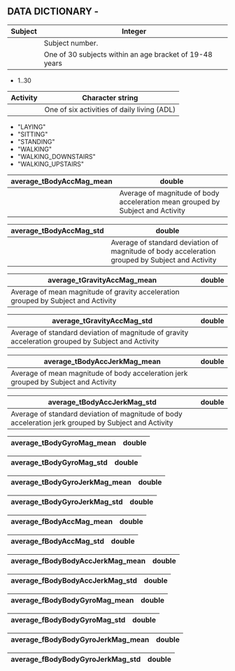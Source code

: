 DATA DICTIONARY -
-------------


Subject | Integer
--------|--------
        |Subject number.
        |One of 30 subjects within an age bracket of 19-48 years
* 1..30

Activity|Character string
--------|----------------
        |One of six activities of daily living (ADL)
* "LAYING" 
* "SITTING"
* "STANDING" 
* "WALKING" 
* "WALKING_DOWNSTAIRS" 
* "WALKING_UPSTAIRS"

average_tBodyAccMag_mean|double
------------------------|------
                        |Average of magnitude of body acceleration mean grouped by Subject and Activity

average_tBodyAccMag_std|double
-----------------------|------
                       |Average of standard deviation of magnitude of body acceleration grouped by Subject and Activity
                           
average_tGravityAccMag_mean|double
---------------------------|------
  |Average of mean magnitude of gravity acceleration grouped by Subject and Activity

average_tGravityAccMag_std|double
---------------------------|------
  |Average of standard deviation of magnitude of gravity acceleration grouped by Subject and Activity

average_tBodyAccJerkMag_mean|double
---------------------------|------
  |Average of mean magnitude of body acceleration jerk grouped by Subject and Activity

average_tBodyAccJerkMag_std|double
---------------------------|------
  |Average of standard deviation of magnitude of body acceleration jerk grouped by Subject and Activity

average_tBodyGyroMag_mean|double
---------------------------|------

average_tBodyGyroMag_std|double
---------------------------|------

average_tBodyGyroJerkMag_mean|double
---------------------------|------

average_tBodyGyroJerkMag_std|double
---------------------------|------

average_fBodyAccMag_mean|double
---------------------------|------

average_fBodyAccMag_std|double
---------------------------|------

average_fBodyBodyAccJerkMag_mean|double
---------------------------|------

average_fBodyBodyAccJerkMag_std|double
---------------------------|------

average_fBodyBodyGyroMag_mean|double
---------------------------|------

average_fBodyBodyGyroMag_std|double
---------------------------|------

average_fBodyBodyGyroJerkMag_mean|double
---------------------------|------

average_fBodyBodyGyroJerkMag_std|double
---------------------------|------
